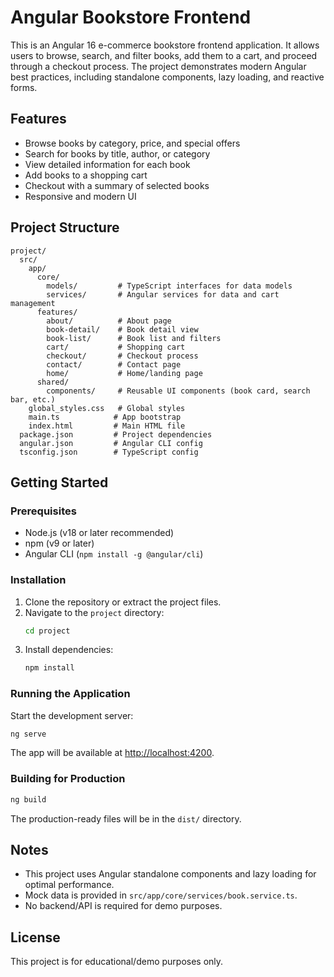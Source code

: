 # Angular Bookstore Frontend

This is an Angular 16 e-commerce bookstore frontend application. It allows users to browse, search, and filter books, add them to a cart, and proceed through a checkout process. The project demonstrates modern Angular best practices, including standalone components, lazy loading, and reactive forms.

## Features
- Browse books by category, price, and special offers
- Search for books by title, author, or category
- View detailed information for each book
- Add books to a shopping cart
- Checkout with a summary of selected books
- Responsive and modern UI

## Project Structure
```
project/
  src/
    app/
      core/
        models/         # TypeScript interfaces for data models
        services/       # Angular services for data and cart management
      features/
        about/          # About page
        book-detail/    # Book detail view
        book-list/      # Book list and filters
        cart/           # Shopping cart
        checkout/       # Checkout process
        contact/        # Contact page
        home/           # Home/landing page
      shared/
        components/     # Reusable UI components (book card, search bar, etc.)
    global_styles.css   # Global styles
    main.ts            # App bootstrap
    index.html         # Main HTML file
  package.json         # Project dependencies
  angular.json         # Angular CLI config
  tsconfig.json        # TypeScript config
```

## Getting Started

### Prerequisites
- Node.js (v18 or later recommended)
- npm (v9 or later)
- Angular CLI (`npm install -g @angular/cli`)

### Installation
1. Clone the repository or extract the project files.
2. Navigate to the `project` directory:
   ```sh
   cd project
   ```
3. Install dependencies:
   ```sh
   npm install
   ```

### Running the Application
Start the development server:
```sh
ng serve
```
The app will be available at [http://localhost:4200](http://localhost:4200).

### Building for Production
```sh
ng build
```
The production-ready files will be in the `dist/` directory.

## Notes
- This project uses Angular standalone components and lazy loading for optimal performance.
- Mock data is provided in `src/app/core/services/book.service.ts`.
- No backend/API is required for demo purposes.

## License
This project is for educational/demo purposes only.
